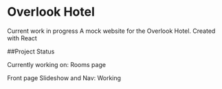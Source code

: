 # Overlook Hotel

Current work in progress
A mock website for the Overlook Hotel. Created with React

##Project Status

Currently working on: Rooms page

Front page Slideshow and Nav: Working
